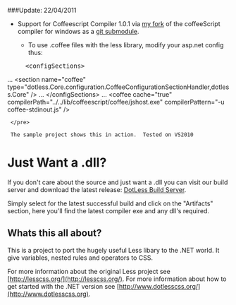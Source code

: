 ###Update: 22/04/2011


 - Support for Coffeescript Compiler 1.0.1 via [my fork](https://github.com/cynosura/CoffeeScript-Compiler-for-Windows) of the coffeeScript compiler for windows as a [git submodule](http://chrisjean.com/2009/04/20/git-submodules-adding-using-removing-and-updating/).
 
    - To use .coffee files with the less library, modify your asp.net config thus:
     <pre>
     &lt;configSections&gt;
...
          &lt;section 
              name="coffee" 
              type="dotless.Core.configuration.CoffeeConfigurationSectionHandler,dotless.Core" /&gt;
...
     &lt;/configSections&gt;
...
     &lt;coffee
           cache="true" 
           compilerPath="../../lib/coffeescript/coffee/jshost.exe" 
           compilerPattern="-u coffee-stdinout.js" /&gt;

     </pre>

     The sample project shows this in action.  Tested on VS2010


Just Want a .dll?
=================

If you don't care about the source and just want a .dll you can visit our build server and download the latest release:
[DotLess Build Server](http://www.dotlesscss.com:8081/guestLogin.html?guest=1). 

Simply select for the latest successful build and click on the "Artifacts" section, here you'll find the latest compiler exe and any dll's required.


Whats this all about?
---------------------

This is a project to port the hugely useful Less libary to the .NET world. 
It give variables, nested rules and operators to CSS. 

For more information about the original Less project see [http://lesscss.org/](http://lesscss.org/).
For more information about how to get started with the .NET version see  [http://www.dotlesscss.org/](http://www.dotlesscss.org).
